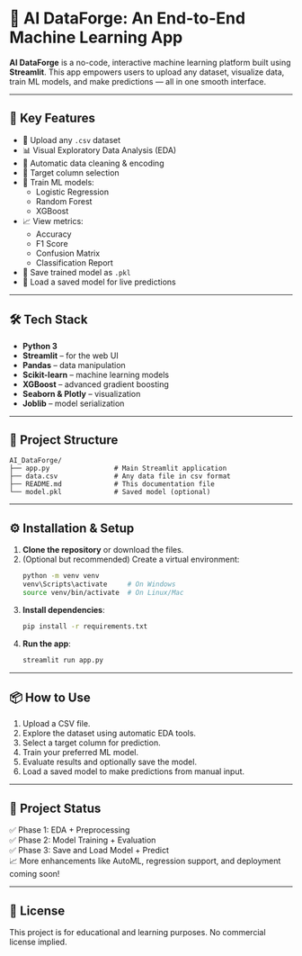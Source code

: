 # 🤖 AI DataForge: An End-to-End Machine Learning App

**AI DataForge** is a no-code, interactive machine learning platform built using **Streamlit**. This app empowers users to upload any dataset, visualize data, train ML models, and make predictions — all in one smooth interface.

---

## 🚀 Key Features

- 📂 Upload any `.csv` dataset
- 📊 Visual Exploratory Data Analysis (EDA)
- 🧹 Automatic data cleaning & encoding
- 🎯 Target column selection
- 🤖 Train ML models:
  - Logistic Regression
  - Random Forest
  - XGBoost
- 📈 View metrics:
  - Accuracy
  - F1 Score
  - Confusion Matrix
  - Classification Report
- 💾 Save trained model as `.pkl`
- 🔮 Load a saved model for live predictions

---

## 🛠 Tech Stack

- **Python 3**
- **Streamlit** – for the web UI
- **Pandas** – data manipulation
- **Scikit-learn** – machine learning models
- **XGBoost** – advanced gradient boosting
- **Seaborn & Plotly** – visualization
- **Joblib** – model serialization

---

## 📁 Project Structure

    AI_DataForge/
    ├── app.py                # Main Streamlit application
    ├── data.csv              # Any data file in csv format
    ├── README.md             # This documentation file
    └── model.pkl             # Saved model (optional)


---

## ⚙️ Installation & Setup

1. **Clone the repository** or download the files.
2. (Optional but recommended) Create a virtual environment:
    ```bash
    python -m venv venv
    venv\Scripts\activate     # On Windows
    source venv/bin/activate  # On Linux/Mac
    ```
3. **Install dependencies**:
    ```bash
    pip install -r requirements.txt
    ```
4. **Run the app**:
    ```bash
    streamlit run app.py
    ```

---

## 📦 How to Use

1. Upload a CSV file.
2. Explore the dataset using automatic EDA tools.
3. Select a target column for prediction.
4. Train your preferred ML model.
5. Evaluate results and optionally save the model.
6. Load a saved model to make predictions from manual input.

---

## 🧠 Project Status

✅ Phase 1: EDA + Preprocessing  
✅ Phase 2: Model Training + Evaluation  
✅ Phase 3: Save and Load Model + Predict  
📈 More enhancements like AutoML, regression support, and deployment coming soon!

---

## 📄 License

This project is for educational and learning purposes. No commercial license implied.

